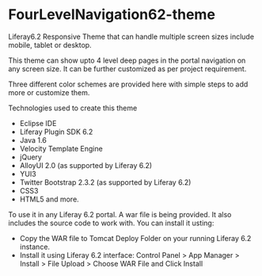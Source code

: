 # FourLevelNavigation62-theme

Liferay6.2 Responsive Theme that can handle multiple screen sizes include mobile, tablet or desktop.

This theme can show upto 4 level deep pages in the portal navigation on any screen size. It can be further customized as per project requirement.

Three different color schemes are provided here with simple steps to add more or customize them.

Technologies used to create this theme
- Eclipse IDE
- Liferay Plugin SDK 6.2
- Java 1.6
- Velocity Template Engine
- jQuery
- AlloyUI 2.0 (as supported by Liferay 6.2)
- YUI3
- Twitter Bootstrap 2.3.2 (as supported by Liferay 6.2)
- CSS3
- HTML5 and more.

To use it in any Liferay 6.2 portal. 
A war file is being provided. It also includes the source code to work with.
You can install it usting:
- Copy the WAR file to Tomcat Deploy Folder on your running Liferay 6.2 instance.
- Install it using Liferay 6.2 interface: Control Panel > App Manager > Install > File Upload > Choose WAR File and Click Install
